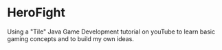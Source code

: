 # HeroFight
Using a "Tile" Java Game Development tutorial on youTube to learn basic gaming concepts and to build my own ideas.
